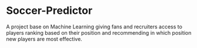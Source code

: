 # Soccer-Predictor
A project base on Machine Learning giving fans and recruiters access to players ranking based on their position and recommending in which position new players are most effective.
